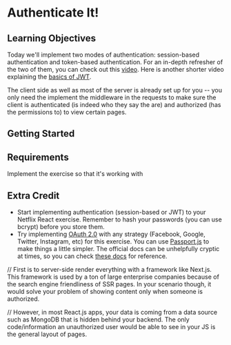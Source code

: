 # Authenticate It!

## Learning Objectives

Today we'll implement two modes of authentication: session-based authentication and token-based authentication. For an in-depth refresher of the two of them, you can check out this [video](https://www.youtube.com/watch?v=2PPSXonhIck). Here is another shorter video explaining the [basics of JWT](https://www.youtube.com/watch?v=7Q17ubqLfaM).

The client side as well as most of the server is already set up for you -- you only need the implement the middleware in the requests to make sure the client is authenticated (is indeed who they say the are) and authorized (has the permissions to) to view certain pages.

## Getting Started

## Requirements

Implement the exercise so that it's working with

## Extra Credit

- Start implementing authentication (session-based or JWT) to your Netflix React exercise. Remember to hash your passwords (you can use bcrypt) before you store them.
- Try implementing [OAuth 2.0](https://www.varonis.com/blog/what-is-oauth/) with any strategy (Facebook, Google, Twitter, Instagram, etc) for this exercise. You can use [Passport.js](http://www.passportjs.org/) to make things a little simpler. The official docs can be unhelpfully cryptic at times, so you can check [these docs](https://github.com/jwalton/passport-api-docs) for reference.

// First is to server-side render everything with a framework like Next.js. This framework is used by a ton of large enterprise companies because of the search engine friendliness of SSR pages. In your scenario though, it would solve your problem of showing content only when someone is authorized.

// However, in most React.js apps, your data is coming from a data source such as MongoDB that is hidden behind your backend. The only code/information an unauthorized user would be able to see in your JS is the general layout of pages.
